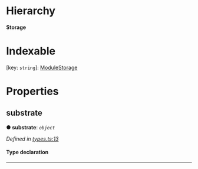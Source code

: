 

# Hierarchy

**Storage**

# Indexable

\[key: `string`\]:&nbsp;[ModuleStorage](_types_.modulestorage.md)
# Properties

<a id="substrate"></a>

##  substrate

**● substrate**: *`object`*

*Defined in [types.ts:13](https://github.com/polkadot-js/api/blob/f9e8aed/packages/type-storage/src/types.ts#L13)*

#### Type declaration

[key: `string`]: `StorageFunction`

___


